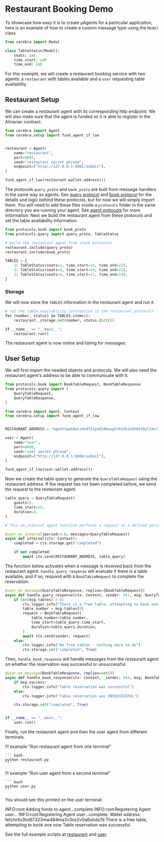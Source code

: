 # Restaurant Booking Demo

To showcase how easy it is to create μAgents for a particular application, here is an example of how to create a custom message type using the `Model` class.

```python
from cerebra import Model

class TableStatus(Model):
    seats: int
    time_start: int
    time_end: int
```

For this example, we will create a restaurant booking service with two agents: a `restaurant` with tables available and a `user` requesting table availability.

## Restaurant Setup

We can create a restaurant agent with its corresponding http endpoint. We will also make sure that the agent is funded so it is able to register in the Almanac contract.


```python
from cerebra import Agent
from cerebra.setup import fund_agent_if_low


restaurant = Agent(
    name="restaurant",
    port=8001,
    seed="restaurant secret phrase",
    endpoint=["http://127.0.0.1:8001/submit"],
)

fund_agent_if_low(restaurant.wallet.address())
```
The protocols `query_proto` and `book_proto` are built from message handlers in the same way as agents. See [query protocol](https://github.com/dannyglendale/cerebra/blob/main/python/examples/09-booking-protocol-demo/protocols/query.py) and [book protocol](https://github.com/dannyglendale/cerebra/blob/main/python/examples/09-booking-protocol-demo/protocols/book.py) for the details and logic behind these protocols, but for now we will simply import them. You will need to add these files inside a `protocols` folder in the same directory you are running your agent. See [agent protocols](agent-protocols.md) for more information.
Next we build the restaurant agent from these protocols and set the table availability information.

```python
from protocols.book import book_proto
from protocols.query import query_proto, TableStatus

# build the restaurant agent from stock protocols
restaurant.include(query_proto)
restaurant.include(book_proto)

TABLES = {
    1: TableStatus(seats=2, time_start=16, time_end=22),
    2: TableStatus(seats=4, time_start=19, time_end=21),
    3: TableStatus(seats=4, time_start=17, time_end=19),
}

```

### Storage

We will now store the `TABLES` information in the restaurant agent and run it.

```python
# set the table availability information in the restaurant protocols
for (number, status) in TABLES.items():
    restaurant._storage.set(number, status.dict())

if __name__ == "__main__":
    restaurant.run()
```
The restaurant agent is now online and listing for messages.

## User Setup

We will first import the needed objects and protocols. We will also need the restaurant agent's address to be able to communicate with it.

```python
from protocols.book import BookTableRequest, BookTableResponse
from protocols.query import (
    QueryTableRequest,
    QueryTableResponse,
)

from cerebra import Agent, Context
from cerebra.setup import fund_agent_if_low


RESTAURANT_ADDRESS = "agent1qw50wcs4nd723ya9j8mwxglnhs2kzzhh0et0yl34vr75hualsyqvqdzl990"

user = Agent(
    name="user",
    port=8000,
    seed="user secret phrase",
    endpoint=["http://127.0.0.1:8000/submit"],
)

fund_agent_if_low(user.wallet.address())

```

Now we create the table query to generate the `QueryTableRequest` using the restaurant address. If the request has not been completed before, we send the request to the restaurant agent.

```python
table_query = QueryTableRequest(
    guests=3,
    time_start=19,
    duration=2,
)

# This on_interval agent function performs a request on a defined period

@user.on_interval(period=3.0, messages=QueryTableRequest)
async def interval(ctx: Context):
    completed = ctx.storage.get("completed")

    if not completed:
        await ctx.send(RESTAURANT_ADDRESS, table_query)
```

The function below activates when a message is received back from the restaurant agent.
`handle_query_response` will evaluate if there is a table available, and if so, respond with a `BookTableRequest` to complete the reservation.

```python
@user.on_message(QueryTableResponse, replies={BookTableRequest})
async def handle_query_response(ctx: Context, sender: str, msg: QueryTableResponse):
    if len(msg.tables) > 0:
        ctx.logger.info("There is a free table, attempting to book one now")
        table_number = msg.tables[0]
        request = BookTableRequest(
            table_number=table_number,
            time_start=table_query.time_start,
            duration=table_query.duration,
        )
        await ctx.send(sender, request)
    else:
        ctx.logger.info("No free tables - nothing more to do")
        ctx.storage.set("completed", True)

```

Then, `handle_book_response` will handle messages from the restaurant agent on whether the reservation was successful or unsuccessful.

```python
@user.on_message(BookTableResponse, replies=set())
async def handle_book_response(ctx: Context, _sender: str, msg: BookTableResponse):
    if msg.success:
        ctx.logger.info("Table reservation was successful")
    else:
        ctx.logger.info("Table reservation was UNSUCCESSFUL")

    ctx.storage.set("completed", True)


if __name__ == "__main__":
    user.run()
```

Finally, run the restaurant agent and then the user agent from different terminals.

!!! example "Run restaurant agent from one terminal"
    
    ``` bash
    python restaurant.py
    ```

!!! example "Run user agent from a second terminal"
    
    ``` bash
    python user.py
    ```

You should see this printed on the user terminal:

<div id="termynal1" data-termynal data-ty-typeDelay="100" data-ty-lineDelay="700">
<span data-ty>INFO:root:Adding funds to agent...complete</span>
<span data-ty>INFO:root:Registering Agent user...</span>
<span data-ty>INFO:root:Registering Agent user...complete.</span>
<span data-ty>Wallet address: fetchnfu3hd87323mw484ma3v3nz2v0q6uhds7d</span>
<span data-ty>There is a free table, attempting to book one now</span>
<span data-ty>Table reservation was successful</span>
</div>

See the full example scripts at [restaurant](https://github.com/dannyglendale/cerebra/blob/main/python/examples/09-booking-protocol-demo/restaurant.py) and 
[user](https://github.com/dannyglendale/cerebra/blob/main/python/examples/09-booking-protocol-demo/user.py).
